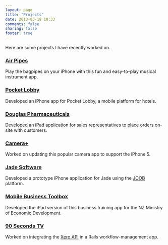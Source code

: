 ```yaml
---
layout: page
title: "Projects"
date: 2013-03-18 10:33
comments: false
sharing: false
footer: true
---
```

Here are some projects I have recently worked on.

### [Air Pipes](http://elucidcode.com/airpipes)

Play the bagpipes on your iPhone with this fun and easy-to-play musical instrument app.

### [Pocket Lobby](http://pocketlobby.com)

Developed an iPhone app for Pocket Lobby, a mobile platform for hotels.

### [Douglas Pharmaceuticals](http://douglas.co.nz)

Developed an iPad application for sales representatives to place orders on-site with customers.

### [Camera+](http://campl.us)

Worked on updating this popular camera app to support the iPhone 5.

### [Jade Software](http://www.jadeworld.com)

Developed a prototype iPhone application for Jade using the [JOOB](http://www.joobworld.com) platform.

### [Mobile Business Toolbox](http://www.business.govt.nz/mobile-toolbox)

Developed the iPad version of this business training app for the NZ Ministry of Economic Development.

### [90 Seconds TV](http://90seconds.tv)

Worked on integrating the [Xero API](http://xero.com) in a Rails workflow-management app.